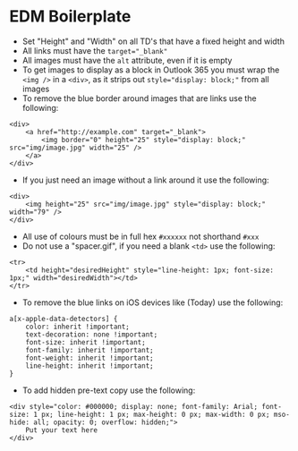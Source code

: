 # EDM Boilerplate

- Set "Height" and "Width" on all TD's that have a fixed height and width
- All links must have the `target="_blank"`
- All images must have the `alt` attribute, even if it is empty
- To get images to display as a block in Outlook 365 you must wrap the `<img />` in a `<div>`, as it strips out `style="display: block;"` from all images
- To remove the blue border around images that are links use the following:

```
<div>
    <a href="http://example.com" target="_blank">
        <img border="0" height="25" style="display: block;" src="img/image.jpg" width="25" />
    </a>
</div>
```

- If you just need an image without a link around it use the following:

```
<div>
    <img height="25" src="img/image.jpg" style="display: block;" width="79" />
</div>
```

- All use of colours must be in full hex `#xxxxxx` not shorthand `#xxx`
- Do not use a "spacer.gif", if you need a blank `<td>` use the following:

```
<tr>
    <td height="desiredHeight" style="line-height: 1px; font-size: 1px;" width="desiredWidth"></td>
</tr>
```

- To remove the blue links on iOS devices like (Today) use the following:
```
a[x-apple-data-detectors] {
    color: inherit !important;
    text-decoration: none !important;
    font-size: inherit !important;
    font-family: inherit !important;
    font-weight: inherit !important;
    line-height: inherit !important;
}
```

- To add hidden pre-text copy use the following:
```
<div style="color: #000000; display: none; font-family: Arial; font-size: 1 px; line-height: 1 px; max-height: 0 px; max-width: 0 px; mso-hide: all; opacity: 0; overflow: hidden;">
    Put your text here
</div>
```